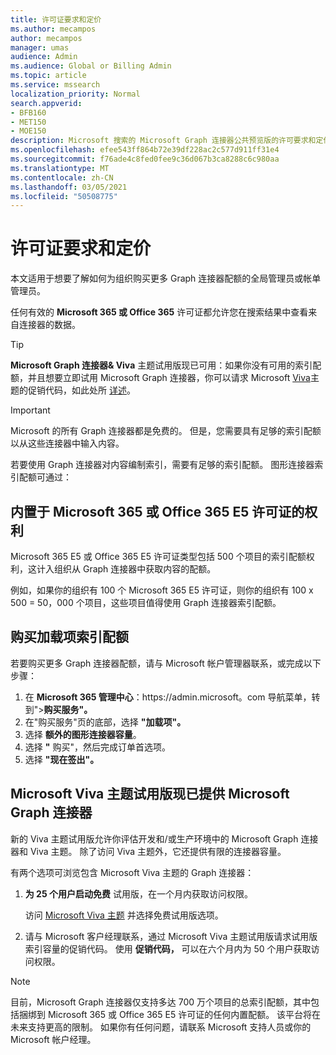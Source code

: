 ```yaml
---
title: 许可证要求和定价
ms.author: mecampos
author: mecampos
manager: umas
audience: Admin
ms.audience: Global or Billing Admin
ms.topic: article
ms.service: mssearch
localization_priority: Normal
search.appverid:
- BFB160
- MET150
- MOE150
description: Microsoft 搜索的 Microsoft Graph 连接器公共预览版的许可要求和定价
ms.openlocfilehash: efee543ff864b72e39df228ac2c577d911ff31e4
ms.sourcegitcommit: f76ade4c8fed0fee9c36d067b3ca8288c6c980aa
ms.translationtype: MT
ms.contentlocale: zh-CN
ms.lasthandoff: 03/05/2021
ms.locfileid: "50508775"
---
```

<!---Previous ms.author: rusamai --->

# <a name="license-requirements-and-pricing"></a>许可证要求和定价

本文适用于想要了解如何为组织购买更多 Graph 连接器配额的全局管理员或帐单管理员。

任何有效的 **Microsoft 365 或 Office 365** 许可证都允许您在搜索结果中查看来自连接器的数据。

> [!TIP]
> **Microsoft Graph 连接器& Viva** 主题试用版现已可用：如果你没有可用的索引配额，并且想要立即试用 Microsoft Graph 连接器，你可以请求 Microsoft [Viva](https://www.microsoft.com/microsoft-viva/topics?activetab=pivot:overviewtab)主题的促销代码，如此处所 [详述](#microsoft-graph-connectors-now-available-with-microsoft-viva-topics-trial)。

>[!IMPORTANT]
>Microsoft 的所有 Graph 连接器都是免费的。 但是，您需要具有足够的索引配额以从这些连接器中输入内容。

若要使用 Graph 连接器对内容编制索引，需要有足够的索引配额。 图形连接器索引配额可通过：

## <a name="entitlement-built-into-microsoft-365-or-office-365-e5-licenses"></a>内置于 Microsoft 365 或 Office 365 E5 许可证的权利

Microsoft 365 E5 或 Office 365 E5 许可证类型包括 500 个项目的索引配额权利，这计入组织从 Graph 连接器中获取内容的配额。

例如，如果你的组织有 100 个 Microsoft 365 E5 许可证，则你的组织有 100 x 500 = 50，000 个项目，这些项目值得使用 Graph 连接器索引配额。

## <a name="purchase-of-add-on-index-quota"></a>购买加载项索引配额
若要购买更多 Graph 连接器配额，请与 Microsoft 帐户管理器联系，或完成以下步骤：

1. 在 **Microsoft 365 管理中心**：https://<span>admin.microsoft。</span>com 导航菜单，转到">**购买服务"。**
2. 在"购买服务"页的底部，选择 **"加载项"。**
3. 选择 **额外的图形连接器容量**。
4. 选择 **"** 购买"，然后完成订单首选项。
5. 选择 **"现在签出"。**

## <a name="microsoft-graph-connectors-now-available-with-microsoft-viva-topics-trial"></a>Microsoft Viva 主题试用版现已提供 Microsoft Graph 连接器
 新的 Viva 主题试用版允许你评估开发和/或生产环境中的 Microsoft Graph 连接器和 Viva 主题。 除了访问 Viva 主题外，它还提供有限的连接器容量。

有两个选项可浏览包含 Microsoft Viva 主题的 Graph 连接器：

1. **为 25 个用户启动免费** 试用版，在一个月内获取访问权限。

     访问 [Microsoft Viva 主题](https://www.microsoft.com/microsoft-viva/topics?activetab=pivot:overviewtab) 并选择免费试用版选项。

2. 请与 Microsoft 客户经理联系，通过 Microsoft Viva 主题试用版请求试用版索引容量的促销代码。 使用 **促销代码，** 可以在六个月内为 50 个用户获取访问权限。

> [!NOTE]
> 目前，Microsoft Graph 连接器仅支持多达 700 万个项目的总索引配额，其中包括捆绑到 Microsoft 365 或 Office 365 E5 许可证的任何内置配额。 该平台将在未来支持更高的限制。 如果你有任何问题，请联系 Microsoft 支持人员或你的 Microsoft 帐户经理。
